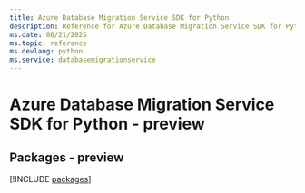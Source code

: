 ```yaml
---
title: Azure Database Migration Service SDK for Python
description: Reference for Azure Database Migration Service SDK for Python
ms.date: 08/21/2025
ms.topic: reference
ms.devlang: python
ms.service: databasemigrationservice
---
```

# Azure Database Migration Service SDK for Python - preview
## Packages - preview
[!INCLUDE [packages](database-migration-service-index.md)]